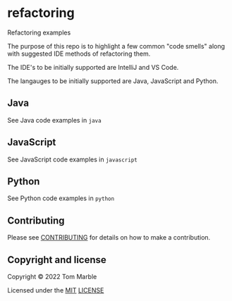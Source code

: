 # refactoring

Refactoring examples

The purpose of this repo is to highlight a few common "code smells" 
along with suggested IDE methods of refactoring them.

The IDE's to be initially supported are IntelliJ and VS Code.

The langauges to be initially supported are Java, JavaScript and Python.

## Java

See Java code examples in `java`

## JavaScript

See JavaScript code examples in `javascript`

## Python

See Python code examples in `python`

## Contributing

Please see [CONTRIBUTING](CONTRIBUTING.md) for details on
how to make a contribution.

## Copyright and license

Copyright © 2022 Tom Marble

Licensed under the [MIT](http://opensource.org/licenses/MIT) [LICENSE](LICENSE)


